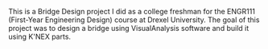 This is a Bridge Design project I did as a college freshman for the ENGR111 (First-Year Engineering Design) course at Drexel University. The goal of this project was to design a bridge using VisualAnalysis software and build it using K'NEX parts.

